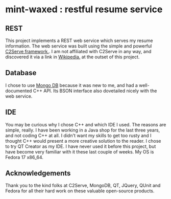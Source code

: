 mint-waxed : restful resume service
===================================

REST
----

This project implements a REST web service which serves my resume information.  The web service was built using the simple and powerful [C2Serve framework.](http://www.c2serve.eu/c2s-htdocs/overview.html).
I am not affiliated with C2Serve in any way, and discovered it via a link in [Wikipedia.](http://en.wikipedia.org/wiki/List_of_web_service_frameworks) at the outset of this project.

Database
--------

I chose to use [Mongo DB](http://www.mongodb.org/) because it was new to me, and had a well-documented C++ API.  Its BSON interface also dovetailed nicely with the web service.


IDE
---

You may be curious why I chose C++ and which IDE I used.  The reasons are simple, really.  I have been working in a Java shop for the last three years, and not coding C++ at all.  I didn't want my skills
to get too rusty and I thought C++ would present a more creative solution to the reader.  I chose to try QT Creator as my IDE.  I have never used it before this project, but have become very familiar with it
these last couple of weeks.  My OS is Fedora 17 x86_64.


Acknowledgements
----------------

Thank you to the kind folks at C2Serve, MongoDB, QT, JQuery, QUnit and Fedora for all their hard work on these valuable open-source products.

